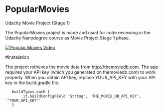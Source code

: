# PopularMovies
Udacity Movie Project (Stage 1)

The PopularMovies project is made and used for code reviewing in the Udacity Nanodegree course as Movie Project Stage 1 phase.

[![Popular Movies Video](https://j.gifs.com/mGQkpo.gif)](https://youtu.be/L0DmJv6pHOY)

#Instalation

The project retrieves the movie data from http://themoviedb.com. The app requires your API key (which you generated on themoviedb.com) to work properly. When you obtain API key, replace YOUR_API_KEY with your API key in the build.gradle file.
      
       buildTypes.each {
            it.buildConfigField 'String', 'THE_MOVIE_DB_API_KEY', '"YOUR_API_KEY"'
       }



